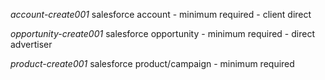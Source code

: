 *account-create001* salesforce account - minimum required - client direct

*opportunity-create001* salesforce opportunity - minimum required - direct advertiser

*product-create001* salesforce product/campaign - minimum required
